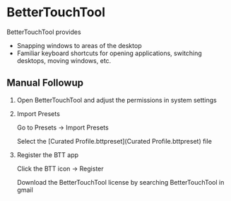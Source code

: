 # BetterTouchTool

BetterTouchTool provides

* Snapping windows to areas of the desktop
* Familiar keyboard shortcuts for opening applications, switching desktops,
  moving windows, etc.

## Manual Followup

1. Open BetterTouchTool and adjust the permissions in system settings

2. Import Presets

   Go to Presets -> Import Presets

   Select the [Curated Profile.bttpreset](Curated Profile.bttpreset) file

3. Register the BTT app

   Click the BTT icon -> Register

   Download the BetterTouchTool license by searching BetterTouchTool in gmail
